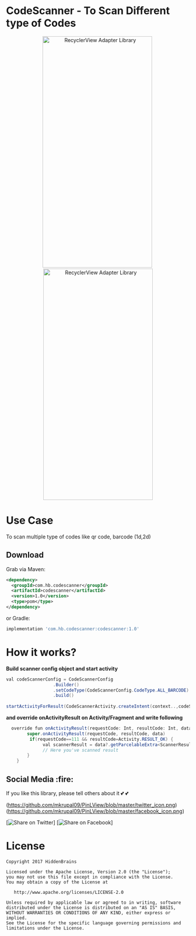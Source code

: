 # CodeScanner - To Scan Different type of Codes

<p align="center">
<img alt="RecyclerView Adapter Library" src="https://github.com/mkrupal09/AndroidControlDemo/blob/master/codescanner/images/sample.jpg" width = "300" height = "633"/>&nbsp;<img alt="RecyclerView Adapter Library" src="https://github.com/mkrupal09/AndroidControlDemo/blob/master/codescanner/images/scanner.jpg" width="300" height = "633"/>
</p>

# Use Case
To scan multiple type of codes like qr code, barcode (1d,2d)

Download
--------

Grab via Maven:
```xml
<dependency>
  <groupId>com.hb.codescanner</groupId>
  <artifactId>codescanner</artifactId>
  <version>1.0</version>
  <type>pom</type>
</dependency>
```
or Gradle:
```groovy
implementation 'com.hb.codescanner:codescanner:1.0'
```


# How it works?
**Build scanner config object and start activity**
  ```java
val codeScannerConfig = CodeScannerConfig
                    .Builder()
                    .setCodeType(CodeScannerConfig.CodeType.ALL_BARCODE) // CodeType.ALL_QR | CodeType.ALL | CodeType.ALL_BARCODE
                    .build()
                    
startActivityForResult(CodeScannerActivity.createIntent(context..,codeScannerConfig), 111)
```

**and override onActivityResult on Activity/Fragment and write following**

```java
  override fun onActivityResult(requestCode: Int, resultCode: Int, data: Intent?) {
        super.onActivityResult(requestCode, resultCode, data)
         if(requestCode==111 && resultCode=Activity.RESULT_OK) {
              val scannerResult = data?.getParcelableExtra<ScannerResult>(CodeScannerActivity.RESULT_KEY)
              // Here you've scanned result
        }
    }
```

<h2 id="social">Social Media :fire:</h2>

If you like this library, please tell others about it :two_hearts: :two_hearts:

(https://github.com/mkrupal09/PinLView/blob/master/twitter_icon.png)
(https://github.com/mkrupal09/PinLView/blob/master/facebook_icon.png)

[![Share on Twitter](https://github.com/mkrupal09/PinLView/blob/master/twitter_icon.png)]
[![Share on Facebook](https://github.com/mkrupal09/PinLView/blob/master/facebook_icon.png)]

# License

```
Copyright 2017 HiddenBrains

Licensed under the Apache License, Version 2.0 (the "License");
you may not use this file except in compliance with the License.
You may obtain a copy of the License at

   http://www.apache.org/licenses/LICENSE-2.0

Unless required by applicable law or agreed to in writing, software
distributed under the License is distributed on an "AS IS" BASIS,
WITHOUT WARRANTIES OR CONDITIONS OF ANY KIND, either express or implied.
See the License for the specific language governing permissions and
limitations under the License.
